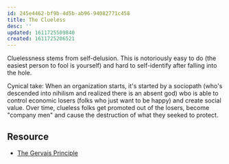 ```yaml
---
id: 245e4462-bf9b-4d5b-ab96-94082771c458
title: The Clueless
desc: ''
updated: 1611725509840
created: 1611725206521
---
```

Cluelessness stems from self-delusion. This is notoriously easy to do (the easiest person to fool is yourself) and hard to self-identify after falling into the hole. 

Cynical take: When an organization starts, it's started by a sociopath (who's descended into nihilism and realized there is an absent god) wbo is able to control economic losers (folks who just want to be happy) and create social value. Over time, clueless folks get promoted out of the losers, become "company men" and cause the destruction of what they seeked to protect. 


## Resource
- [The Gervais Principle](https://www.ribbonfarm.com/2009/10/07/the-gervais-principle-or-the-office-according-to-the-office/)